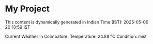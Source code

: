 # My Project

This content is dynamically generated in Indian Time (IST): 2025-05-06 20:10:59 IST


Current Weather in Coimbatore:
Temperature: 24.88 °C
Condition: mist

